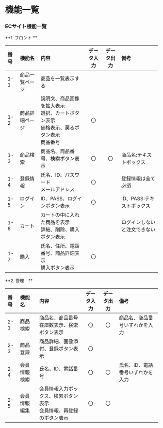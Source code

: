 # 機能一覧
### ECサイト機能一覧
**1. フロント **

|番号|機能名|内容|データ入力|データ出力|備考|
|:---|:---|:---|:---:|:---:|:--
|1-1|商品一覧ページ|商品を一覧表示する||||
|1-2|商品詳細ページ|説明文、商品画像を拡大表示<br>選択、カートボタン表示<br>価格表示、戻るボタン表示<br>商品番号|〇|||
|1-3|商品検索|商品名、商品番号、検索ボタン表示|〇|〇|商品名:テキストボックス|
|1-4|登録情報|氏名、ID、パスワード<br>メールアドレス|〇||登録情報は全て必須|
|1-5|ログイン|ID、PASS、ログインボタン表示|〇||ID、PASS:テキストボックス|
|1-6|カート|カートの中に入れた商品を表示<br>詳細、削除、購入ボタン表示|||ログインしないと注文できない|
|1-7|購入|氏名、住所、電話番号、商品詳細表示<br>購入ボタン表示|〇|||

**2. 管理　**

|番号|機能名|内容|データ入力|データ出力|備考|
|:---|:---|:---|:---:|:---:|:--
|2-1|商品検索|商品名、商品番号<br>在庫数表示、検索ボタン表示|〇|〇|商品名、商品番号いずれかを入力|
|2-3|商品登録|商品詳細、画像添付、登録ボタン表示|〇|||
|2-4|会員情報検索|氏名、ID、電話番号|〇|〇|氏名、ID、電話番号いずれかを入力|
|2-5|会員情報編集|会員情報入力ボックス、検索ボタン表示<br>会員情報、再登録のボタン表示|〇|〇||

